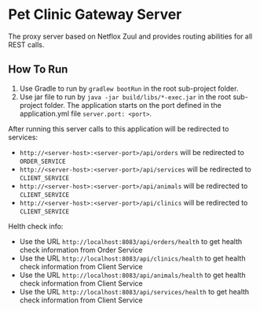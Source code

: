 # Pet Clinic Gateway Server

The proxy server based on Netflox Zuul and provides routing abilities for all REST calls.

## How To Run
1. Use Gradle to run by `gradlew bootRun` in the root sub-project folder.
2. Use jar file to run by `java -jar build/libs/*-exec.jar` in the root sub-project folder.
The application starts on the port defined in the application.yml file `server.port: <port>`.

After running this server calls to this application will be redirected to services:
* `http://<server-host>:<server-port>/api/orders` will be redirected to `ORDER_SERVICE`
* `http://<server-host>:<server-port>/api/services` will be redirected to `CLIENT_SERVICE`
* `http://<server-host>:<server-port>/api/animals` will be redirected to `CLIENT_SERVICE`
* `http://<server-host>:<server-port>/api/clinics` will be redirected to `CLIENT_SERVICE`

Helth check info:
* Use the URL `http://localhost:8083/api/orders/health` to get health check information from Order Service
* Use the URL `http://localhost:8083/api/clinics/health` to get health check information from Client Service
* Use the URL `http://localhost:8083/api/animals/health` to get health check information from Client Service
* Use the URL `http://localhost:8083/api/services/health` to get health check information from Client Service
